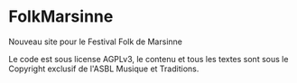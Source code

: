 # FolkMarsinne
Nouveau site pour le Festival Folk de Marsinne

Le code est sous license AGPLv3, le contenu et tous les textes sont sous le Copyright exclusif de l'ASBL Musique et Traditions.
